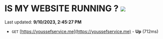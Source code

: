 # IS MY WEBSITE RUNNING ? [![](https://img.shields.io/static/v1?label=Sponsor&message=%E2%9D%A4&logo=GitHub&color=%23fe8e86)](https://github.com/sponsors/<username>)

Last updated: **9/10/2023, 2:45:27 PM**

- `GET` [https://youssefservice.me](https://youssefservice.me) - **Up** (712ms)
